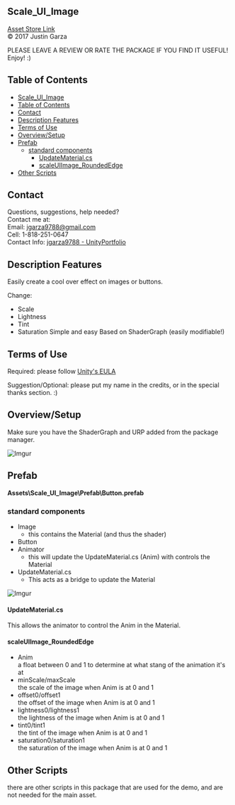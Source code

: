 <!--
Version: 1.0

**Change Log**

-->

Scale_UI_Image
-------------------------------------
[Asset Store Link](http://u3d.as/1ZD0)  
© 2017 Justin Garza

PLEASE LEAVE A REVIEW OR RATE THE PACKAGE IF YOU FIND IT USEFUL!
Enjoy! :)

## Table of Contents

<!--TOC-->
- [Scale_UI_Image](#scale_ui_image)
- [Table of Contents](#table-of-contents)
- [Contact](#contact)
- [Description Features](#description-features)
- [Terms of Use](#terms-of-use)
- [Overview/Setup](#overviewsetup)
- [Prefab](#prefab)
    - [standard components](#standard-components)
        - [UpdateMaterial.cs](#updatematerialcs)
        - [scaleUIImage_RoundedEdge](#scaleuiimage_roundededge)
- [Other Scripts](#other-scripts)

<!--TOC-->


## Contact  

Questions, suggestions, help needed?  
Contact me at:  
Email: jgarza9788@gmail.com  
Cell: 1-818-251-0647  
Contact Info: [jgarza9788 - UnityPortfolio](https://github.com/jgarza9788/UnityPortfolio)  


## Description Features

Easily create a cool over effect on images or buttons.

Change:
* Scale
* Lightness
* Tint
* Saturation
Simple and easy 
Based on ShaderGraph (easily modifiable!)

## Terms of Use

Required:
please follow [Unity's EULA](https://unity3d.com/legal/as_terms) 

Suggestion/Optional:
please put my name in the credits, or in the special thanks section. :)  

## Overview/Setup 

Make sure you have the ShaderGraph and URP added from the package manager.

![Imgur](https://i.imgur.com/vb6CuOw.png)

## Prefab 

**Assets\Scale_UI_Image\Prefab\Button.prefab**
### standard components 
* Image 
    * this contains the Material (and thus the shader)
* Button
* Animator
    * this will update the UpdateMaterial.cs (Anim) with controls the Material 
* UpdateMaterial.cs
    * This acts as a bridge to update the Material

![Imgur](https://i.imgur.com/QHgIFnq.png)

#### UpdateMaterial.cs
This allows the animator to control the Anim in the Material.

#### scaleUIImage_RoundedEdge
* Anim  
a float between 0 and 1 to determine at what stang of the animation it's at
* minScale/maxScale  
the scale of the image when Anim is at 0 and 1
* offset0/offset1  
the offset of the image when Anim is at 0 and 1
* lightness0/lightness1  
the lightness of the image when Anim is at 0 and 1
* tint0/tint1  
the tint of the image when Anim is at 0 and 1
* saturation0/saturation1  
the saturation of the image when Anim is at 0 and 1

## Other Scripts
there are other scripts in this package that are used for the demo, and are not needed for the main asset.



<!-- ## FAQs  -->




